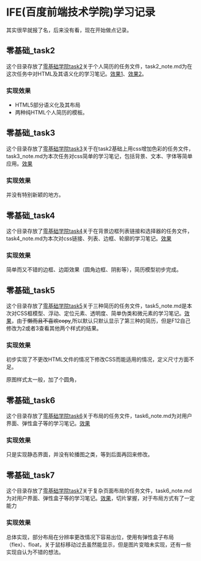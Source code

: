 # IFE(百度前端技术学院)学习记录

其实很早就报了名，后来没有看，现在开始做点记录。

## 零基础_task2

这个目录存放了[零基础学院task2](http://ife.baidu.com/course/detail/id/36)关于个人简历的任务文件，task2_note.md为在这次任务中对HTML及其语义化的学习笔记。[效果1](https://www.notwiner.top/ife.baidu_notes/%E9%9B%B6%E5%9F%BA%E7%A1%80_task2/task2_h.html)、[效果2](https://www.notwiner.top/ife.baidu_notes/%E9%9B%B6%E5%9F%BA%E7%A1%80_task2/task2_table.html)。

### 实现效果

* HTML5部分语义化及其布局
* 两种纯HTML个人简历的模板。

## 零基础_task3

这个目录存放了[零基础学院task3](http://ife.baidu.com/course/detail/id/37)关于在task2基础上用css增加色彩的任务文件，task3_note.md为本次任务对css简单的学习笔记，包括背景、文本、字体等简单应用。[效果](https://www.notwiner.top/ife.baidu_notes/%E9%9B%B6%E5%9F%BA%E7%A1%80_task3/task3.html)

### 实现效果

并没有特别新颖的地方。

## 零基础_task4

这个目录存放了[零基础学院task4](http://ife.baidu.com/course/detail/id/38)关于在背景边框列表链接和选择器的任务文件，task4_note.md为本次对css链接、列表、边框、轮廓的学习笔记。[效果](https://www.notwiner.top/ife.baidu_notes/%E9%9B%B6%E5%9F%BA%E7%A1%80_task4/task4.html)

### 实现效果

简单而又不错的边框、边距效果（圆角边框、阴影等），简历模型初步完成。

## 零基础_task5

这个目录存放了[零基础学院task5](http://ife.baidu.com/course/detail/id/40)关于三种简历的任务文件，task5_note.md是本次对CSS框模型、浮动、定位元素、透明度、简单伪类和微元素的学习笔记。[效果](https://www.notwiner.top/ife.baidu_notes/%E9%9B%B6%E5%9F%BA%E7%A1%80_task5/resume.html)，由于~~懒而且不喜欢copy~~,所以默认只默认显示了第三种的简历，但是F12自己修改为2或者3查看其他两个样式的结果。

### 实现效果

初步实现了不更改HTML文件的情况下修改CSS而能适用的情况，定义尺寸方面不足。

原图样式太一般，加了个圆角，

## 零基础_task6

这个目录存放了[零基础学院task6](http://ife.baidu.com/course/detail/id/42)关于布局的任务文件，task6_note.md为对用户界面、弹性盒子等的学习笔记。[效果]([https://www.notwiner.top/ife.baidu_notes/%E9%9B%B6%E5%9F%BA%E7%A1%80_task6/task6.html)

### 实现效果

只是实现静态界面，并没有轮播图之类，等到后面再回来修改。

## 零基础_task7

这个目录存放了[零基础学院task7](http://ife.baidu.com/course/detail/id/43)关于复杂页面布局的任务文件，task6_note.md为对用户界面、弹性盒子等的学习笔记。[效果]([https://www.notwiner.top/ife.baidu_notes/%E9%9B%B6%E5%9F%BA%E7%A1%80_task7/task7.html)，切片掌握，对于布局方式有了一定能力

### 实现效果

总体实现，部分布局在分辨率更改情况下容易出位，使用有弹性盒子布局（flex）、float，关于鼠标移动过去虽然能显示，但是图片变暗未实现，还有一些实现自认为不错的想法。